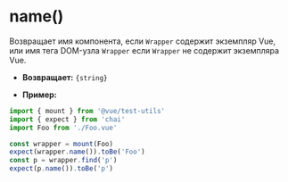 # name()

Возвращает имя компонента, если `Wrapper` содержит экземпляр Vue, или имя тега DOM-узла `Wrapper` если `Wrapper` не содержит экземпляра Vue.

- **Возвращает:** `{string}`

- **Пример:**

```js
import { mount } from '@vue/test-utils'
import { expect } from 'chai'
import Foo from './Foo.vue'

const wrapper = mount(Foo)
expect(wrapper.name()).toBe('Foo')
const p = wrapper.find('p')
expect(p.name()).toBe('p')
```
